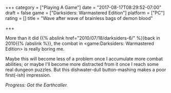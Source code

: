 +++
category = ["Playing A Game"]
date = "2017-08-17T08:29:52-07:00"
draft = false
game = ["Darksiders: Warmastered Edition"]
platform = ["PC"]
rating = []
title = "Wave after wave of brainless bags of demon blood"

+++

More than it did {{% abslink href="2010/07/18/darksiders-6/" %}}back in 2010{{% /abslink %}}, the combat in <game:Darksiders: Warmastered Edition> is really boring me.

Maybe this will become less of a problem once I accumulate more combat abilities; or maybe I'll become more distracted from it once I reach some real dungeon puzzles.  But this dishwater-dull button-mashing makes a poor first(-ish) impression.

<i>Progress: Got the Earthcaller.</i>
